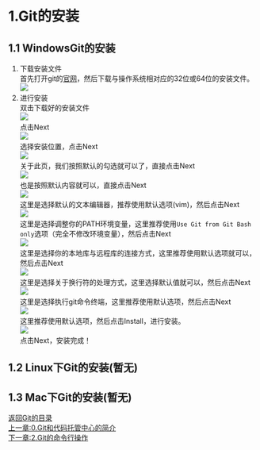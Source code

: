 # 1.Git的安装  
## 1.1 WindowsGit的安装  
1. 下载安装文件  
首先打开git的[官网](https://git-scm.com/)，然后下载与操作系统相对应的32位或64位的安装文件。  
![](../pictures/install-1.PNG)  
2. 进行安装  
双击下载好的安装文件  
![](../pictures/install-2.PNG)  
点击Next  
![](../pictures/install-3.PNG)  
选择安装位置，点击Next  
![](../pictures/install-4.PNG)  
关于此页，我们按照默认的勾选就可以了，直接点击Next  
![](../pictures/install-5.PNG)  
也是按照默认内容就可以，直接点击Next  
![](../pictures/install-6.PNG)  
这里是选择默认的文本编辑器，推荐使用默认选项(vim)，然后点击Next  
![](../pictures/install-7.PNG)  
这里是选择调整你的PATH环境变量，这里推荐使用`Use Git from Git Bash only`选项（完全不修改环境变量），然后点击Next  
![](../pictures/install-8.PNG)  
这里是选择你的本地库与远程库的连接方式，这里推荐使用默认选项就可以，然后点击Next  
![](../pictures/install-9.PNG)  
这里是选择关于换行符的处理方式，这里选择默认值就可以，然后点击Next  
![](../pictures/install-10.PNG)  
这里是选择执行git命令终端，这里推荐使用默认选项，然后点击Next  
![](../pictures/install-11.PNG)  
这里推荐使用默认选项，然后点击Install，进行安装。  
![](../pictures/install-12.PNG)  
点击Next，安装完成！  
## 1.2 Linux下Git的安装(暂无)  
## 1.3 Mac下Git的安装(暂无)  

[返回Git的目录](../README.md)  
[上一章:0.Git和代码托管中心的简介](0.Git和代码托管中心的简介.md)  
[下一章:2.Git的命令行操作](2.Git的命令行操作.md)  